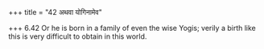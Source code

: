 +++
title = "42 अथवा योगिनामेव"

+++
6.42 Or he is born in a family of even the wise Yogis; verily a birth
like this is very difficult to obtain in this world.
